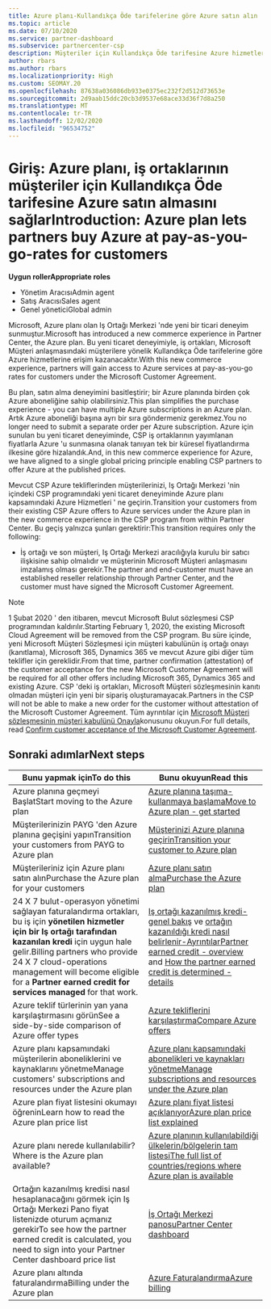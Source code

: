 ```yaml
---
title: Azure planı-Kullandıkça Öde tarifelerine göre Azure satın alın
ms.topic: article
ms.date: 07/10/2020
ms.service: partner-dashboard
ms.subservice: partnercenter-csp
description: Müşteriler için Kullandıkça Öde tarifesine Azure hizmetleri satın almak üzere Azure plan ticari deneyimi hakkında bilgi edinin. Yeni güvenlik gereksinimleri de hakkında bilgi edinin.
author: rbars
ms.author: rbars
ms.localizationpriority: High
ms.custom: SEOMAY.20
ms.openlocfilehash: 87638a036086db933e0375ec232f2d512d73653e
ms.sourcegitcommit: 2d9aab15ddc20cb3d9537e68ace33d36f7d8a250
ms.translationtype: MT
ms.contentlocale: tr-TR
ms.lasthandoff: 12/02/2020
ms.locfileid: "96534752"
---
```

# <a name="introduction-azure-plan-lets-partners-buy-azure-at-pay-as-you-go-rates-for-customers"></a><span data-ttu-id="4b3ea-104">Giriş: Azure planı, iş ortaklarının müşteriler için Kullandıkça Öde tarifesine Azure satın almasını sağlar</span><span class="sxs-lookup"><span data-stu-id="4b3ea-104">Introduction: Azure plan lets partners buy Azure at pay-as-you-go-rates for customers</span></span>

<span data-ttu-id="4b3ea-105">**Uygun roller**</span><span class="sxs-lookup"><span data-stu-id="4b3ea-105">**Appropriate roles**</span></span>

- <span data-ttu-id="4b3ea-106">Yönetim Aracısı</span><span class="sxs-lookup"><span data-stu-id="4b3ea-106">Admin agent</span></span>
- <span data-ttu-id="4b3ea-107">Satış Aracısı</span><span class="sxs-lookup"><span data-stu-id="4b3ea-107">Sales agent</span></span>
- <span data-ttu-id="4b3ea-108">Genel yönetici</span><span class="sxs-lookup"><span data-stu-id="4b3ea-108">Global admin</span></span>

<span data-ttu-id="4b3ea-109">Microsoft, Azure planı olan Iş Ortağı Merkezi 'nde yeni bir ticari deneyim sunmuştur.</span><span class="sxs-lookup"><span data-stu-id="4b3ea-109">Microsoft has introduced a new commerce experience in Partner Center, the Azure plan.</span></span>  <span data-ttu-id="4b3ea-110">Bu yeni ticaret deneyimiyle, iş ortakları, Microsoft Müşteri anlaşmasındaki müşterilere yönelik Kullandıkça Öde tarifelerine göre Azure hizmetlerine erişim kazanacaktır.</span><span class="sxs-lookup"><span data-stu-id="4b3ea-110">With this new commerce experience, partners will gain access to Azure services at pay-as-you-go rates for customers under the Microsoft Customer Agreement.</span></span>

<span data-ttu-id="4b3ea-111">Bu plan, satın alma deneyimini basitleştirir; bir Azure planında birden çok Azure aboneliğine sahip olabilirsiniz.</span><span class="sxs-lookup"><span data-stu-id="4b3ea-111">This plan simplifies the purchase experience - you can have multiple Azure subscriptions in an Azure plan.</span></span> <span data-ttu-id="4b3ea-112">Artık Azure aboneliği başına ayrı bir sıra göndermeniz gerekmez.</span><span class="sxs-lookup"><span data-stu-id="4b3ea-112">You no longer need to submit a separate order per Azure subscription.</span></span> <span data-ttu-id="4b3ea-113">Azure için sunulan bu yeni ticaret deneyiminde, CSP iş ortaklarının yayımlanan fiyatlarla Azure 'u sunmasına olanak tanıyan tek bir küresel fiyatlandırma ilkesine göre hizalandık.</span><span class="sxs-lookup"><span data-stu-id="4b3ea-113">And, in this new commerce experience for Azure, we have aligned to a single global pricing principle enabling CSP partners to offer Azure at the published prices.</span></span>

<span data-ttu-id="4b3ea-114">Mevcut CSP Azure tekliflerinden müşterilerinizi, Iş Ortağı Merkezi 'nin içindeki CSP programındaki yeni ticaret deneyiminde Azure planı kapsamındaki Azure Hizmetleri ' ne geçirin.</span><span class="sxs-lookup"><span data-stu-id="4b3ea-114">Transition your customers from their existing CSP Azure offers to Azure services under the Azure plan in the new commerce experience in the CSP program from within Partner Center.</span></span> <span data-ttu-id="4b3ea-115">Bu geçiş yalnızca şunları gerektirir:</span><span class="sxs-lookup"><span data-stu-id="4b3ea-115">This transition requires only the following:</span></span>

- <span data-ttu-id="4b3ea-116">İş ortağı ve son müşteri, Iş Ortağı Merkezi aracılığıyla kurulu bir satıcı ilişkisine sahip olmalıdır ve müşterinin Microsoft Müşteri anlaşmasını imzalamış olması gerekir.</span><span class="sxs-lookup"><span data-stu-id="4b3ea-116">The partner and end-customer must have an established reseller relationship through Partner Center, and the customer must have signed the Microsoft Customer Agreement.</span></span>

>[!Note]
><span data-ttu-id="4b3ea-117">1 Şubat 2020 ' den itibaren, mevcut Microsoft Bulut sözleşmesi CSP programından kaldırılır.</span><span class="sxs-lookup"><span data-stu-id="4b3ea-117">Starting February 1, 2020, the existing Microsoft Cloud Agreement will be removed from the CSP program.</span></span> <span data-ttu-id="4b3ea-118">Bu süre içinde, yeni Microsoft Müşteri Sözleşmesi için müşteri kabulünün iş ortağı onayı (kanıtlama), Microsoft 365, Dynamics 365 ve mevcut Azure gibi diğer tüm teklifler için gereklidir.</span><span class="sxs-lookup"><span data-stu-id="4b3ea-118">From that time, partner confirmation (attestation) of the customer acceptance for the new Microsoft Customer Agreement will be required for all other offers including Microsoft 365, Dynamics 365 and existing Azure.</span></span> <span data-ttu-id="4b3ea-119">CSP 'deki iş ortakları, Microsoft Müşteri sözleşmesinin kanıtı olmadan müşteri için yeni bir sipariş oluşturamayacak.</span><span class="sxs-lookup"><span data-stu-id="4b3ea-119">Partners in the CSP will not be able to make a new order for the customer without attestation of the Microsoft Customer Agreement.</span></span> <span data-ttu-id="4b3ea-120">Tüm ayrıntılar için [Microsoft Müşteri sözleşmesinin müşteri kabulünü Onayla](confirm-customer-agreement.md)konusunu okuyun.</span><span class="sxs-lookup"><span data-stu-id="4b3ea-120">For full details, read [Confirm customer acceptance of the Microsoft Customer Agreement](confirm-customer-agreement.md).</span></span>


## <a name="next-steps"></a><span data-ttu-id="4b3ea-121">Sonraki adımlar</span><span class="sxs-lookup"><span data-stu-id="4b3ea-121">Next steps</span></span>

|<span data-ttu-id="4b3ea-122">**Bunu yapmak için**</span><span class="sxs-lookup"><span data-stu-id="4b3ea-122">**To do this**</span></span>   |<span data-ttu-id="4b3ea-123">**Bunu okuyun**</span><span class="sxs-lookup"><span data-stu-id="4b3ea-123">**Read this**</span></span>   |
|------------------|---------------------|
|<span data-ttu-id="4b3ea-124">Azure planına geçmeyi Başlat</span><span class="sxs-lookup"><span data-stu-id="4b3ea-124">Start moving to the Azure plan</span></span>|[<span data-ttu-id="4b3ea-125">Azure planına taşıma-kullanmaya başlama</span><span class="sxs-lookup"><span data-stu-id="4b3ea-125">Move to Azure plan - get started</span></span>](azure-plan-get-started.md)
|<span data-ttu-id="4b3ea-126">Müşterilerinizin PAYG 'den Azure planına geçişini yapın</span><span class="sxs-lookup"><span data-stu-id="4b3ea-126">Transition your customers from PAYG to Azure plan</span></span>|[<span data-ttu-id="4b3ea-127">Müşterinizi Azure planına geçirin</span><span class="sxs-lookup"><span data-stu-id="4b3ea-127">Transition your customer to Azure plan</span></span>](azure-plan-transition.md)|
|<span data-ttu-id="4b3ea-128">Müşterileriniz için Azure planı satın alın</span><span class="sxs-lookup"><span data-stu-id="4b3ea-128">Purchase the Azure plan for your customers</span></span>|[<span data-ttu-id="4b3ea-129">Azure planı satın alma</span><span class="sxs-lookup"><span data-stu-id="4b3ea-129">Purchase the Azure plan</span></span>](purchase-azure-plan.md)|
|<span data-ttu-id="4b3ea-130">24 X 7 bulut-operasyon yönetimi sağlayan faturalandırma ortakları, bu iş için **yönetilen hizmetler için bir Iş ortağı tarafından kazanılan kredi** için uygun hale gelir.</span><span class="sxs-lookup"><span data-stu-id="4b3ea-130">Billing partners who provide 24 X 7 cloud-operations management will become eligible for a **Partner earned credit for services managed** for that work.</span></span>|<span data-ttu-id="4b3ea-131">[Iş ortağı kazanılmış kredi-genel bakış](partner-earned-credit.md) ve [ortağın kazanıldığı kredi nasıl belirlenir-Ayrıntılar](partner-earned-credit-explanation.md)</span><span class="sxs-lookup"><span data-stu-id="4b3ea-131">[Partner earned credit - overview](partner-earned-credit.md) and [How the partner earned credit is determined - details](partner-earned-credit-explanation.md)</span></span>|
|<span data-ttu-id="4b3ea-132">Azure teklif türlerinin yan yana karşılaştırmasını görün</span><span class="sxs-lookup"><span data-stu-id="4b3ea-132">See a side-by-side comparison of Azure offer types</span></span>|[<span data-ttu-id="4b3ea-133">Azure tekliflerini karşılaştırma</span><span class="sxs-lookup"><span data-stu-id="4b3ea-133">Compare Azure offers</span></span>](compare-azure-offers.md)|
|<span data-ttu-id="4b3ea-134">Azure planı kapsamındaki müşterilerin aboneliklerini ve kaynaklarını yönetme</span><span class="sxs-lookup"><span data-stu-id="4b3ea-134">Manage customers' subscriptions and resources under the Azure plan</span></span>|[<span data-ttu-id="4b3ea-135">Azure planı kapsamındaki abonelikleri ve kaynakları yönetme</span><span class="sxs-lookup"><span data-stu-id="4b3ea-135">Manage subscriptions and resources under the Azure plan</span></span>](azure-plan-manage.md)|
|<span data-ttu-id="4b3ea-136">Azure plan fiyat listesini okumayı öğrenin</span><span class="sxs-lookup"><span data-stu-id="4b3ea-136">Learn how to read the Azure plan price list</span></span>   |[<span data-ttu-id="4b3ea-137">Azure planı fiyat listesi açıklanıyor</span><span class="sxs-lookup"><span data-stu-id="4b3ea-137">Azure plan price list explained</span></span>](azure-plan-price-list.md)|
|<span data-ttu-id="4b3ea-138">Azure planı nerede kullanılabilir?</span><span class="sxs-lookup"><span data-stu-id="4b3ea-138">Where is the Azure plan available?</span></span>|[<span data-ttu-id="4b3ea-139">Azure planının kullanılabildiği ülkelerin/bölgelerin tam listesi</span><span class="sxs-lookup"><span data-stu-id="4b3ea-139">The full list of countries/regions where Azure plan is available</span></span>](https://query.prod.cms.rt.microsoft.com/cms/api/am/binary/RE3QN0x)
|<span data-ttu-id="4b3ea-140">Ortağın kazanılmış kredisi nasıl hesaplanacağını görmek için Iş Ortağı Merkezi Pano fiyat listenizde oturum açmanız gerekir</span><span class="sxs-lookup"><span data-stu-id="4b3ea-140">To see how the partner earned credit is calculated, you need to sign into your Partner Center dashboard price list</span></span>|[<span data-ttu-id="4b3ea-141">İş Ortağı Merkezi panosu</span><span class="sxs-lookup"><span data-stu-id="4b3ea-141">Partner Center dashboard</span></span>](https://partner.microsoft.com/dashboard/home)|
|<span data-ttu-id="4b3ea-142">Azure planı altında faturalandırma</span><span class="sxs-lookup"><span data-stu-id="4b3ea-142">Billing under the Azure plan</span></span>|[<span data-ttu-id="4b3ea-143">Azure Faturalandırma</span><span class="sxs-lookup"><span data-stu-id="4b3ea-143">Azure billing</span></span>](azure-plan-billing.md)|